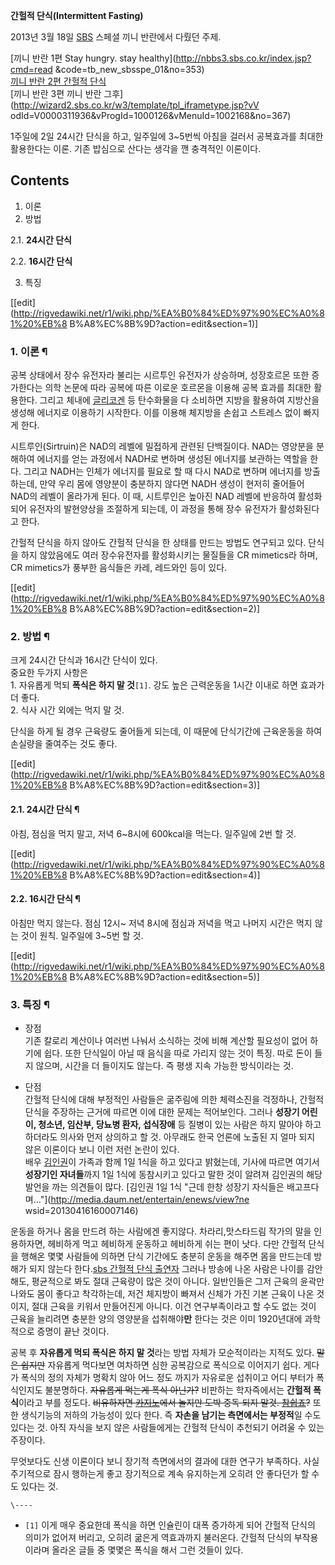 **간헐적 단식(Intermittent Fasting)**

2013년 3월 18일 [SBS](SBS.md) 스페셜 끼니 반란에서 다뤘던 주제.

[끼니 반란 1편 Stay hungry. stay healthy](http://nbbs3.sbs.co.kr/index.jsp?cmd=read
&code=tb_new_sbsspe_01&no=353)  
[끼니 반란 2편 간헐적
단식](http://nbbs3.sbs.co.kr/index.jsp?cmd=read&code=tb_new_sbsspe_01&no=354)  
[끼니 반란 3편 끼니 반란 그후](http://wizard2.sbs.co.kr/w3/template/tpl_iframetype.jsp?vV
odId=V0000311936&vProgId=1000126&vMenuId=1002168&no=367)

1주일에 2일 24시간 단식을 하고, 일주일에 3~5번씩 아침을 걸러서 공복효과를 최대한 활용한다는 이론. 기존 밥심으로 산다는 생각을 깬
충격적인 이론이다.

## Contents

    

1. 이론 
2. 방법 
    

2.1. **24시간 단식**

2.2. **16시간 단식**

3. 특징 

[[edit](http://rigvedawiki.net/r1/wiki.php/%EA%B0%84%ED%97%90%EC%A0%81%20%EB%8
B%A8%EC%8B%9D?action=edit&section=1)]

### 1. 이론 ¶

공복 상태에서 장수 유전자라 불리는 시르투인 유전자가 상승하며, 성장호르몬 또한 증가한다는 의학 논문에 따라 공복에 따른 이로운 호르몬을
이용해 공복 효과를 최대한 활용한다. 그리고 체내에
[글리코겐](%EA%B8%80%EB%A6%AC%EC%BD%94%EA%B2%90.md) 등 탄수화물을 다 소비하면 지방을 활용하여
지방산을 생성해 에너지로 이용하기 시작한다. 이를 이용해 체지방을 손쉽고 스트레스 없이 빠지게 한다.

  

시트루인(Sirtruin)은 NAD의 레벨에 밀접하게 관련된 단백질이다. NAD는 영양분을 분해하여 에너지를 얻는 과정에서 NADH로 변하며
생성된 에너지를 보관하는 역할을 한다. 그리고 NADH는 인체가 에너지를 필요로 할 때 다시 NAD로 변하며 에너지를 방출하는데, 만약 우리
몸에 영양분이 충분하지 않다면 NADH 생성이 현저히 줄어들어 NAD의 레벨이 올라가게 된다. 이 때, 시트루인은 높아진 NAD 레벨에
반응하여 활성화되어 유전자의 발현양상을 조절하게 되는데, 이 과정을 통해 장수 유전자가 활성화된다고 한다.

  

간헐적 단식을 하지 않아도 간헐적 단식을 한 상태를 만드는 방법도 연구되고 있다. 단식을 하지 않았음에도 여러 장수유전자를 활성화시키는
물질들을 CR mimetics라 하며, CR mimetics가 풍부한 음식들은 카레, 레드와인 등이 있다.

  

[[edit](http://rigvedawiki.net/r1/wiki.php/%EA%B0%84%ED%97%90%EC%A0%81%20%EB%8
B%A8%EC%8B%9D?action=edit&section=2)]

### 2. 방법 ¶

크게 24시간 단식과 16시간 단식이 있다.  
중요한 두가지 사항은  
1\. 자유롭게 먹되 **폭식은 하지 말 것**`[1]`. 강도 높은 근력운동을 1시간 이내로 하면 효과가 더 좋다.  
2\. 식사 시간 외에는 먹지 말 것.

  

단식을 하게 될 경우 근육량도 줄어들게 되는데, 이 때문에 단식기간에 근육운동을 하여 손실량을 줄여주는 것도 좋다.

  

[[edit](http://rigvedawiki.net/r1/wiki.php/%EA%B0%84%ED%97%90%EC%A0%81%20%EB%8
B%A8%EC%8B%9D?action=edit&section=3)]

#### 2.1. **24시간 단식** ¶

아침, 점심을 먹지 말고, 저녁 6~8시에 600kcal을 먹는다. 일주일에 2번 할 것.

  

[[edit](http://rigvedawiki.net/r1/wiki.php/%EA%B0%84%ED%97%90%EC%A0%81%20%EB%8
B%A8%EC%8B%9D?action=edit&section=4)]

#### 2.2. **16시간 단식** ¶

아침만 먹지 않는다. 점심 12시~ 저녁 8시에 점심과 저녁을 먹고 나머지 시간은 먹지 않는 것이 원칙. 일주일에 3~5번 할 것.

  

[[edit](http://rigvedawiki.net/r1/wiki.php/%EA%B0%84%ED%97%90%EC%A0%81%20%EB%8
B%A8%EC%8B%9D?action=edit&section=5)]

### 3. 특징 ¶

  * 장점  
기존 칼로리 계산이나 여러번 나눠서 소식하는 것에 비해 계산할 필요성이 없어 하기에 쉽다. 또한 단식일이 아닐 때 음식을 따로 가리지 않는
것이 특징. 따로 돈이 들지 않으며, 시간을 더 들이지도 않는다. 즉 평생 지속 가능한 방식이라는 것.  

  * 단점  
간헐적 단식에 대해 부정적인 사람들은 굶주림에 의한 체력소진을 걱정하나, 간헐적 단식을 주장하는 근거에 따르면 이에 대한 문제는 적어보인다.
그러나 **성장기 어린이, 청소년, 임산부, 당뇨병 환자, 섭식장애** 등 질병이 있는 사람은 하지 말아야 하고 하더라도 의사와 먼저
상의하고 할 것. 아무래도 한국 언론에 노출된 지 얼마 되지 않은 이론이다 보니 이런 저런 논란이 있다.  
배우 [김인권](%EA%B9%80%EC%9D%B8%EA%B6%8C.md)이 가족과 함께 1일 1식을 하고 있다고 밝혔는데, 기사에
따르면 여기서 **성장기인 자녀들**까지 1일 1식에 동참시키고 있다고 말한 것이 알려져 김인권의 해당 발언을 까는 의견들이 많다. [김인권
1일 1식 "근데 한창 성장기 자식들은 배고프다며..."](http://media.daum.net/entertain/enews/view?ne
wsid=20130416160007146)  
  
운동을 하거나 몸을 만드려 하는 사람에겐 좋지않다. 차라리,맛스타드림 작가의 말을 인용하자면, 헤비하게 먹고 헤비하게 운동하고 헤비하게 쉬는
편이 낫다. 다만 간헐적 단식을 행해온 몇몇 사람들에 의하면 단식 기간에도 충분히 운동을 해주면 몸을 만드는데 방해가 되지 않는다
한다.[sbs 간헐적 단식 출연자](http://youtu.be/QMQWsoLxVrU?t=1m4s) 그러나 방송에 나온 사람은 나이를
감안해도, 평균적으로 봐도 절대 근육량이 많은 것이 아니다. 일반인들은 그저 근육의 윤곽만 나와도 몸이 좋다고 착각하는데, 저건 체지방이
빠져서 신체가 가진 기본 근육이 나온 것이지, 절대 근육을 키워서 만들어진게 아니다. 이건 연구부족이라고 할 수도 없는 것이 근육을 늘리려면
충분한 양의 영양분을 섭취해야**만** 한다는 것은 이미 1920년대에 과학적으로 증명이 끝난 것이다.  
  
공복 후 **자유롭게 먹되 폭식은 하지 말 것**라는 방법 자체가 모순적이라는 지적도 있다. <del>말은 쉽지만</del> 자유롭게
먹다보면 여차하면 심한 공복감으로 폭식으로 이어지기 쉽다. 게다가 폭식의 정의 자체가 명확치 않아 어느 정도 까지가 자유로운 섭취이고 어디
부터가 폭식인지도 불분명하다. <del>자유롭게 먹는게 폭식 아닌가?</del> 비판하는 학자즉에서는 **간헐적 폭식**이라고 부를 정도다.
<del>비유하자면 [카지노](%EC%B9%B4%EC%A7%80%EB%85%B8.md)에서 놀지만 도박 중독 되지 말것. [참쉽죠](%EC%B0%B8%20%EC%89%BD%EC%A3%A0.md)?</del> 또한 생식기능의 저하의 가능성이 있다 한다. 즉
**자손을 남기는 측면에서는 부정적**일 수도 있다는 것. 아직 자식을 보지 않은 사람들에게는 간헐적 단식이 추천되기 어려울 수 있는
주장이다.  
  
무엇보다도 신생 이론이다 보니 장기적 측면에서의 결과에 대한 연구가 부족하다. 사실 주기적으로 잠시 행하는게 좋고 장기적으로 계속 유지하는게
오히려 안 좋다던가 할 수도 있다는 것.

`\----`

  * `[1]` 이게 매우 중요한데 폭식을 하면 인슐린이 대폭 증가하게 되어 간헐적 단식의 의미가 없어져 버리고, 오히려 굶은게 역효과까지 불러온다. 간헐적 단식의 부작용이라며 올라온 글들 중 몇몇은 폭식을 해서 그런 것들이 있다.

